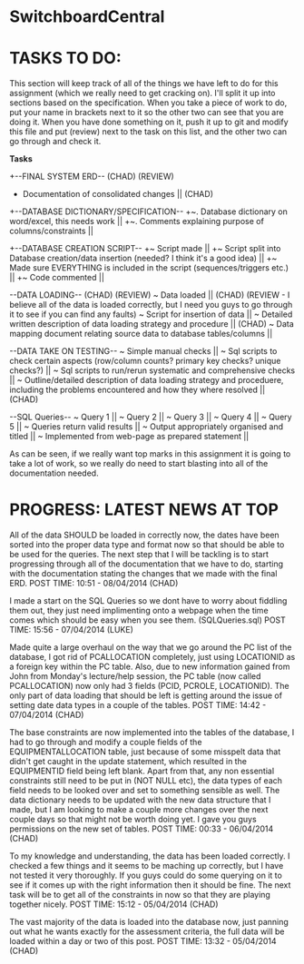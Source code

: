 SwitchboardCentral
===============

TASKS TO DO: 
===============
This section will keep track of all of the things we have left to do for this assignment (which we really need to get cracking on). I'll split it up into sections based on the specification. When you take a piece of work to do, put your name in brackets next to it so the other two can see that you are doing it. When you have done something on it, push it up to git and modify this file and put (review) next to the task on this list, and the other two can go through and check it. 

__Tasks__

+--FINAL SYSTEM ERD-- (CHAD) (REVIEW)
  + Documentation of consolidated changes || (CHAD)
  
+--DATABASE DICTIONARY/SPECIFICATION--
  +~. Database dictionary on word/excel, this needs work || 
  +~. Comments explaining purpose of columns/constraints || 

+--DATABASE CREATION SCRIPT--
 +~ Script made || 
  +~ Script split into Database creation/data insertion (needed? I think it's a good idea) ||
  +~ Made sure EVERYTHING is included in the script (sequences/triggers etc.) ||
  +~ Code commented || 

--DATA LOADING-- (CHAD) (REVIEW)
  ~ Data loaded || (CHAD) (REVIEW - I believe all of the data is loaded correctly, but I need you guys to go through                              it to see if you can find any faults)
  ~ Script for insertion of data ||
  ~ Detailed written description of data loading strategy and procedure || (CHAD)
  ~ Data mapping document relating source data to database tables/columns || 
  
--DATA TAKE ON TESTING--
  ~ Simple manual checks || 
  ~ Sql scripts to check certain aspects (row/column counts? primary key checks? unique checks?) || 
  ~ Sql scripts to run/rerun systematic and comprehensive checks || 
  ~ Outline/detailed description of data loading strategy and proceduere, including the problems encountered and how        they where resolved || (CHAD)

--SQL Queries--
  ~ Query 1 ||
  ~ Query 2 ||
  ~ Query 3 ||
  ~ Query 4 ||
  ~ Query 5 ||
  ~ Queries return valid results ||
  ~ Output appropriately organised and titled ||
  ~ Implemented from web-page as prepared statement ||
  
As can be seen, if we really want top marks in this assignment it is going to take a lot of work, so we really do need to start blasting into all of the documentation needed. 
  
PROGRESS: LATEST NEWS AT TOP
===============
All of the data SHOULD be loaded in correctly now, the dates have been sorted into the proper data type and format now so that should be able to be used for the queries. The next step that I will be tackling is to start progressing through all of the documentation that we have to do, starting with the documentation stating the changes that we made with the final ERD. POST TIME: 10:51 - 08/04/2014 (CHAD)

I made a start on the SQL Queries so we dont have to worry about fiddling them out, they just need implimenting onto a webpage when the time comes which should be easy when you see them. (SQLQueries.sql) POST TIME: 15:56 - 07/04/2014 (LUKE)

Made quite a large overhaul on the way that we go around the PC list of the database, I got rid of PCALLOCATION completely, just using LOCATIONID as a foreign key within the PC table. Also, due to new information gained from John from Monday's lecture/help session, the PC table (now called PCALLOCATION) now only had 3 fields (PCID, PCROLE, LOCATIONID). The only part of data loading that should be left is getting around the issue of setting date data types in a couple of the tables. POST TIME: 14:42 - 07/04/2014 (CHAD)

The base constraints are now implemented into the tables of the database, I had to go through and modify a couple fields of the EQUIPMENTALLOCATION table, just because of some misspelt data that didn't get caught in the update statement, which resulted in the EQUIPMENTID field being left blank. Apart from that, any non essential constraints still need to be put in (NOT NULL etc), the data types of each field needs to be looked over and set to something sensible as well. The data dictionary needs to be updated with the new data structure that I made, but I am looking to make a couple more changes over the next couple days so that might not be worth doing yet. I gave you guys permissions on the new set of tables.
POST TIME: 00:33 - 06/04/2014 (CHAD)

To my knowledge and understanding, the data has been loaded correctly. I checked a few things and it seems to be maching up correctly, but I have not tested it very thoroughly. If you guys could do some querying on it to see if it comes up with the right information then it should be fine. The next task will be to get all of the constraints in now so that they are playing together nicely.
POST TIME: 15:12 - 05/04/2014 (CHAD)

The vast majority of the data is loaded into the database now, just panning out what he wants exactly for the assessment criteria, the full data will be loaded within a day or two of this post.
POST TIME: 13:32 - 05/04/2014 (CHAD)


